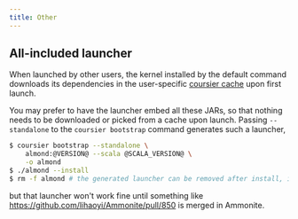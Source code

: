 ```yaml
---
title: Other
---
```


## All-included launcher

When launched by other users, the kernel installed by the default command
downloads its dependencies in the user-specific [coursier cache](https://get-coursier.io/docs/cache.html#location)
upon first launch.

You may prefer to have the launcher embed all these JARs,
so that nothing needs to be downloaded or picked from a cache upon launch. Passing
`--standalone` to the `coursier bootstrap` command generates such a launcher,
```bash
$ coursier bootstrap --standalone \
    almond:@VERSION@ --scala @SCALA_VERSION@ \
    -o almond
$ ./almond --install
$ rm -f almond # the generated launcher can be removed after install, it copied itself in the kernel installation directory
```
but that launcher won't work fine until something like https://github.com/lihaoyi/Ammonite/pull/850
is merged in Ammonite.

